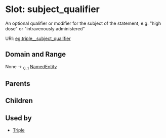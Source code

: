 
# Slot: subject_qualifier


An optional qualifier or modifier for the subject of the statement, e.g. "high dose" or "intravenously administered"

URI: [eg:triple__subject_qualifier](http://w3id.org/ontogpt/environmental-metagenome/triple__subject_qualifier)


## Domain and Range

None &#8594;  <sub>0..1</sub> [NamedEntity](NamedEntity.md)

## Parents


## Children


## Used by

 * [Triple](Triple.md)
